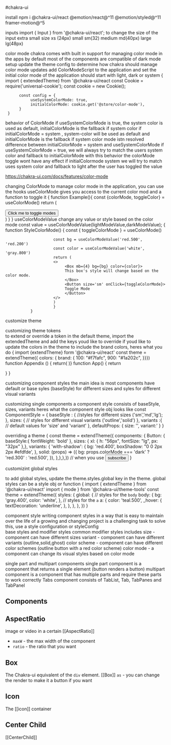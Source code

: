 #chakra-ui 



install 
     npm i @chakra-ui/react @emotion/react@^11 @emotion/styled@^11 framer-motion@^5

inputs 
     import { Input } from '@chakra-ui/react';
to change the size of the input 
     extra small size 
          xs (24px) 
     small 
          sm(32)
     medium 
          md(40px)
     large
          lg(48px)
     
color mode
     chakra comes with built in support for managing color mode in the apps 
     by default most of the components are compatible of dark mode 
setup 
     update the theme config to determine how chakra should manage color mode updates 
     add ColorModeScript to the application and set the initial color mode of the application should start with light, dark or system 
     {
          import { extendedTheme} from '@chakra-ui/react 
          const Cookie = require('universal-cookie');
          const cookie = new Cookie();
          

          const config = {
               useSystemColorMode: true,
               initialColorMode: cookie.get('@store/color-mode'),
          }
     }
behavior of ColorMode 
     if useSystemColorMode is true, the system color is used as default, initialColorMode is the fallback if system color
     if initialColorMode = system , system-color will be used as default and initialColorMode is the fallback if system color mode istn resolved
difference between initialColorMode = system and useSystemColorMode
     if useSystemColorMode = true, we will always try to match the users system color and fallback to initialColorMode with this behavior the colorMode toggle wont have any effect 
     if initialColormode system we will try to match uses system color and fallback to light after the user has toggled the value 

https://chakra-ui.com/docs/features/color-mode

changing ColorMode 
     to manage color mode in the application, you can use the hooks 
          useColorMode gives you access to the current color mod and a function to toggle it 
               {
                    function Example(){
                         const {colorMode, toggleColor} = useColorMode()
                         return (
                              <div onClick={toggleColor}>
                                   <button>Click me to toggle modes</button>
                              </div>
                         )
                    }
               }
useColorModeValue
     change any value or style based on the color mode
          const value = useColorModeValue(lightModeValue,darkModeValue);
               {
                    function StyleColorMode() {
                         const { toggleColorMode } = useColorMode()

                         const bg = useColorModeValue('red.500', 'red.200')
                         const color = useColorModeValue('white', 'gray.800')
                         return (
                         <>
                              <Box mb={4} bg={bg} color={color}>
                              This box's style will change based on the color mode.
                              </Box>
                              <Button size='sm' onClick={toggleColorMode}>
                              Toggle Mode
                              </Button>
                         </>
                         )
                         }
               }
     
customize theme 

customizing theme tokens      
     to extend or override a token in the default theme, import the extendedTheme and add the keys youd like to override
     if youd like to update the colors in the theme to include the brand colors, heres what you do 
          {
               import {extendTheme} form '@chakra-ui/react'
               const theme = extendTheme({
                    colors: {
                         brand: {
                              100: "#f7fafc",
                              900: "#1a202c",
                         }}})
               function Appendix () {
               return(
                    <ChakraProvider theme={theme}>
                         <App />
                    </ChakraProvider>
                    )}
               function App() {
                    return <div bg='brand.100'></div>
               }
          }

customizing component styles 
     the main idea is most components have default or base syles (baseStyle) for different sizes and syles for different visual variants

customizing single components 
     a component style consists of baseStyle, sizes, variants
     heres what the component style obj looks like 
          const ComponentStyle = {
               baseStyle : {
                    //styles for different sizes ('sm','md','lg');
               },
               sizes: {
                    // styles for different visual variants ('outline','solid')
               },
               variants :{
                    // default values for 'size' and 'variant'
               },
               defaultProps: {
                    size: '',
                    variant:'
               }
          }

overriding a theme 
     {
          const theme = extendTheme({
               components: {
                    Button: {
                         baseStyle:{
                              fontWeight: 'bold'
                         },
                         sizes: {
                              xl: {
                                   h: "56px",
                                   fontSize: "lg",
                                   px: "32px"
                              },},
                         variants: {
                              'with-shadow': {
                                   bg: 'red.400',
                                   boxShadow: "0 0 2px 2px #efdfde',
                              },
                              solid: (props) => ({
                                   bg: props.colorMode === 'dark' ? 'red.300' : 'red.500',
                              }),
                         },},},})
          // when you use
          <Button size='x1' variant='with-shadow'>subscribe</Button>
     }

customizint global styles 

to add global styles, update the theme.styles.global key in the theme. global styles can be a style obj or function 
     {
          import { extendTheme } from '@chakra-ui/react'
          import { mode } from '@chakra-ui/theme-tools'
          const theme = extendTheme({
          styles: {
          global: {
               // styles for the `body`
               body: {
               bg: 'gray.400',
               color: 'white',
               },
               // styles for the `a`
               a: {
               color: 'teal.500',
               _hover: {
                    textDecoration: 'underline',
               },
               },
          },
          },
          })
     }

component style 
     writing component styles in a way that is easy to maintain over the life of a growing and changing project is a challenging task 
     to solve this, use a style configuration or styleConfig  
base styles and modifier styles 
     common modifier styles includes 
          size - component can have different sizes 
          variant - component can have different variants (outline,solid,ghost)
          color scheme - component can have different color schemes (outline button with a red color scheme)
          color mode - a component can change its visual styles based on color mode 
     
single part and multipart components
     single part component is a component that returns a single element (button renders a button)
     multipart component is a component that has multiple parts and require these parts to work correctly 
          Tabs component consists of TabList, Tab, TabPanes and TabPanel

## Components 

## AspectRatio
image or video in a certain [[AspectRatio]]
- `maxW` - the max width of the component 
- `ratio` - the ratio that you want
## Box 
The Chakra-ui equivalent of the `div` element. [[Box]]
`as` - you can change the render to make it a button if you want 

## Icon
The [[icon]] container

## Center Child

[[CenterChild]]

